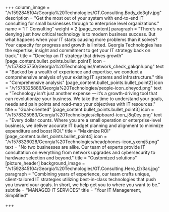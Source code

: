 +++
column_image = "/v1592845104/Georgia%20Technologies/GT.Consulting.Body_de3gfv.jpg"
description = "Get the most out of your system with end-to-end IT consulting for small businesses through to enterprise level organizations."
name = "IT Consulting"
weight = 2
[page_content]
paragraph = "There’s no denying just how critical technology is to modern business success. But what happens when your IT starts causing more problems than it solves? Your capacity for progress and growth is limited. Georgia Technologies has the expertise, insight and commitment to get your IT strategy back on track."
title = "Develop an IT strategy that drives growth"
[page_content.bullet_points.bullet_point1]
icon = "/v1578325750/Georgia%20Technologies/network_check_gakqnh.png"
text = "Backed by a wealth of experience and expertise, we conduct a comprehensive analysis of your existing IT systems and infrastructure."
title = "Comprehensive analysis"
[page_content.bullet_points.bullet_point2]
icon = "/v1578325886/Georgia%20Technologies/people-icon_oheycd.png"
text = "Technology isn’t just another expense — it’s a growth-driving tool that can revolutionize your business. We take the time to understand your goals, needs and pain points and road-map your objectives with IT resources."
title = "Goal-oriented"
[page_content.bullet_points.bullet_point3]
icon = "/v1578325983/Georgia%20Technologies/clipboard-icon_j8q0ey.png"
text = "Every dollar counts. Where you are a small operation or enterprise-level business, we deliver accurate IT budget planning and alignment to minimize expenditure and boost ROI."
title = "Maximize ROI"
[page_content.bullet_points.bullet_point4]
icon = "/v1578326028/Georgia%20Technologies/headphones-icon_yxemj5.png"
text = "No two businesses are alike. Our team of experts provide IT consultation on everything from network upgrades and cybersecurity to hardware selection and beyond."
title = "Customized solutions"
[picture_header]
background_image = "/v1592845104/Georgia%20Technologies/GT.Consulting.Hero_l2r3ak.jpg"
paragraph = "Combining years of experience, our team crafts unique, client-tailored IT strategies utilizing best-in-class technologies that push you toward your goals. In short, we help get you to where you want to be."
subtitle = "MANAGED IT SERVICES"
title = "Your IT Management, Simplified"

+++
